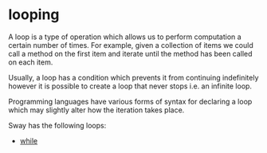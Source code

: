 # looping

A loop is a type of operation which allows us to perform computation a certain number of times. For example, given a collection of items we could call a method on the first item and iterate until the method has been called on each item.

Usually, a loop has a condition which prevents it from continuing indefinitely however it is possible to create a loop that never stops i.e. an infinite loop.

Programming languages have various forms of syntax for declaring a loop which may slightly alter how the iteration takes place.

Sway has the following loops:

- [while](while.md)
